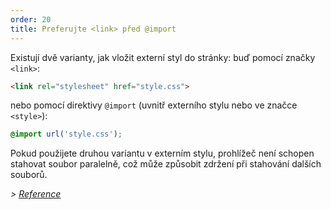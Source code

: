 ```yaml
---
order: 20
title: Preferujte <link> před @import
---
```


Existují dvě varianty, jak vložit externí styl do stránky: buď pomocí značky `<link>`:

```html
<link rel="stylesheet" href="style.css">
```

nebo pomocí direktivy `@import` (uvnitř externího stylu nebo ve značce `<style>`):

```css
@import url('style.css');
```

Pokud použijete druhou variantu v externím stylu, prohlížeč není schopen stahovat soubor paralelně, což může způsobit zdržení při stahování dalších souborů.

*> [Reference](https://github.com/zenorocha/browser-diet/wiki/References#prefer--over-import)*